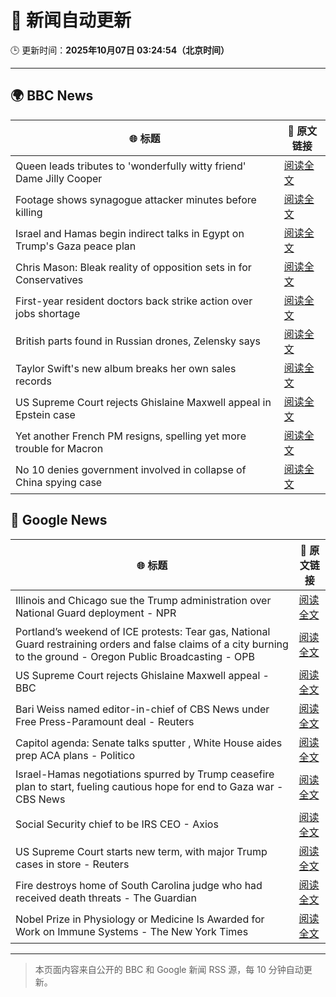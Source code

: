 # 🧠 新闻自动更新

🕒 更新时间：**2025年10月07日 03:24:54（北京时间）**

---

## 🌍 BBC News

| 🌐 标题 | 🔗 原文链接 |
|--------|-------------|
| Queen leads tributes to 'wonderfully witty friend' Dame Jilly Cooper | [阅读全文](https://www.bbc.com/news/articles/cr5q0dr47mlo?at_medium=RSS&at_campaign=rss) |
| Footage shows synagogue attacker minutes before killing | [阅读全文](https://www.bbc.com/news/articles/c62ne93n090o?at_medium=RSS&at_campaign=rss) |
| Israel and Hamas begin indirect talks in Egypt on Trump's Gaza peace plan | [阅读全文](https://www.bbc.com/news/articles/c708l7vgwywo?at_medium=RSS&at_campaign=rss) |
| Chris Mason: Bleak reality of opposition sets in for Conservatives | [阅读全文](https://www.bbc.com/news/articles/c62ne9yz37go?at_medium=RSS&at_campaign=rss) |
| First-year resident doctors back strike action over jobs shortage | [阅读全文](https://www.bbc.com/news/articles/cly147075p2o?at_medium=RSS&at_campaign=rss) |
| British parts found in Russian drones, Zelensky says | [阅读全文](https://www.bbc.com/news/articles/cg5e9zlpz6eo?at_medium=RSS&at_campaign=rss) |
| Taylor Swift's new album breaks her own sales records | [阅读全文](https://www.bbc.com/news/articles/ckg28el7r4po?at_medium=RSS&at_campaign=rss) |
| US Supreme Court rejects Ghislaine Maxwell appeal in Epstein case | [阅读全文](https://www.bbc.com/news/articles/cn83e6q7lq4o?at_medium=RSS&at_campaign=rss) |
| Yet another French PM resigns, spelling yet more trouble for Macron | [阅读全文](https://www.bbc.com/news/articles/c749k11vnzgo?at_medium=RSS&at_campaign=rss) |
| No 10 denies government involved in collapse of China spying case | [阅读全文](https://www.bbc.com/news/articles/cyv6zegez29o?at_medium=RSS&at_campaign=rss) |

## 📰 Google News

| 🌐 标题 | 🔗 原文链接 |
|--------|-------------|
| Illinois and Chicago sue the Trump administration over National Guard deployment - NPR | [阅读全文](https://news.google.com/rss/articles/CBMiwwFBVV95cUxONDVkM2hacHZETWEzdWxBUDVackVPR0pkcjNiaFExMDlyQVdfaDBfZkFDOTY3TFRxYUhvZVNWakpiaERIUm11SWF1RDB5MXZOU2JCdHMyLUFSTy1GcVQwN0w2T0ZrSDdxUHdseXFrN0IwX01iVVYxeHVaT0FCaXRja3NyV1FuSXNmc2Z2WHJNWklsWWx6dnRGODY4N2R3WXBIREJFRDNDS1o4N0tpd3JTTmQ1OTVZV1JwVmFlTGgzMjFrYzg?oc=5) |
| Portland’s weekend of ICE protests: Tear gas, National Guard restraining orders and false claims of a city burning to the ground - Oregon Public Broadcasting - OPB | [阅读全文](https://news.google.com/rss/articles/CBMisgFBVV95cUxOY1F1X3FRTzlpc0hnNWUydkRfemlZeWtDS19hTTlQdjBFcW1FZllqTUhKTHFJWUY5Z00tUndvVUZncndpajc4RDhzNU5kN3dJYUFHR1VmV3preE91U25VYnRNNjN3NmJtd1ZsYWFpSjdqVXZHX1Y0ZkNIQzZ5NFdhdTh4N0xreU5GdjFXRjNqSWFYaXowVHRiRS0zbHhmZFR5WVRfMTluc1Y3T1RkbHRDczR3?oc=5) |
| US Supreme Court rejects Ghislaine Maxwell appeal - BBC | [阅读全文](https://news.google.com/rss/articles/CBMiWkFVX3lxTE8zSDU3ZUdndDhHa3dlLXViMVJZVHdjM1ptVnE3eUZlZUxRU2ZNSG5aSC12X0luSjY3TEdzazJBRXVPVTNKbjZxcGVIaVo0aU1oM1JYdlNnMXVUZ9IBX0FVX3lxTFB5dkU4R1U1TC1GQU85bXJSUDZHdEk5Qm5HUl96Q19xSWhJWHhTaUNMQzZvanNCQ2VISzVvSjhXMXEzcklQNkdsLThkRDlDZ1JnVDdSeUptazdfMFlOVUd3?oc=5) |
| Bari Weiss named editor-in-chief of CBS News under Free Press-Paramount deal - Reuters | [阅读全文](https://news.google.com/rss/articles/CBMi0gFBVV95cUxQM1hzRGhiRl9jYi1UZWtTWjVQbUZFTzNuZlByNnNRakkwZXNjUzMtOUhhMkRhQnBrTlFDWkp0VERKR05XQWlPWGt5OFNwWmdFQjNmYUZEOFNaVTRWSmxReFdyM24tRWJOSWdHMDNGVkQybUh3RGswa1dEOXZMcTljdzRWNER3UDNtU21GVHJsTEpnLXlmT3piXzdwZDVSbGdTRnVBME5vY1VpWUt2QnN4RVNQQkVsR05aWEdpYnRQSFVXZjhYUkljUV94ckpqbDRYWUE?oc=5) |
| Capitol agenda: Senate talks sputter , White House aides prep ACA plans - Politico | [阅读全文](https://news.google.com/rss/articles/CBMivgFBVV95cUxOSnNsTU03bU9PY2M2NkU5cnpBY0h5RmRvUlRxaXZlQkVOSVdkMFQ3akFWakpzRHd1UmpYWFlNUFpPUnBjVkxQYkJMSzNHcTNpYkFiM3N6MjgyZ2xkTmdsQ2tZdU5Vbm8xY0NJTnFiYjZvZjJzUkRhRDR4T2pmMDM1ZFdYTVRqNkZ3aURBT3A3Y0RaRmhDeDZnNWtYQXhWbG1SNmRrUnlhVmxMaUltOFRRcXVFSFBseThpQlh4VG9R?oc=5) |
| Israel-Hamas negotiations spurred by Trump ceasefire plan to start, fueling cautious hope for end to Gaza war - CBS News | [阅读全文](https://news.google.com/rss/articles/CBMingFBVV95cUxPNFdJcDdpVnhUVXB6QTZ3S1FldlRMTFV1dno0bnh2ZUZRV2JLMzZwRU5nN28yZE9WUDMzMV8zVGlsSWExbnFhQ25wY0xydkEwWGd5ZFhKazM0NFZ6Qkt5OWJNS3UzcGNwaW5HSTNheG5XMUUxYzZfTGluQlBCNjVHdVFHVmtUV2JqUEd6NlZGSkRRV1Q5SXRLUGtmTEVzUdIBowFBVV95cUxPOTY5X3lVeHFDMkdOS25rMDhKUzlqQklVVnBUMW5JaGJ1aUg0VjBuWV82cFQzbHJuRGRtYlpBcWt3TFozYjJaZG40Uzd2ZGU5bnIzcXdxakU3YklrS1lKb0pNWTZ4TUlMWVVTMG1ZYVhMWmJFNEhEVGN5cGc5Z1VkdmhSbEJSNFA2a1U2LVVGbmpHMUlpVDFIY0J6b3dCX0lZOGVv?oc=5) |
| Social Security chief to be IRS CEO - Axios | [阅读全文](https://news.google.com/rss/articles/CBMibEFVX3lxTE1xMHpJeXhtOHM1YXpzNjVRSk9ibVZTT25WMTc5MkJxNjJEXzZVSTFLSjNFRXVlY3JZbS1Eb3RrWkh5c183cTVkNC1LWkNkdzhTTG5oQXlnZTN2S0NZZU1sLWRRMkUyamlQS2JrUA?oc=5) |
| US Supreme Court starts new term, with major Trump cases in store - Reuters | [阅读全文](https://news.google.com/rss/articles/CBMiswFBVV95cUxQbmdPTkZFTDlyRlRRM2hSVXJ3cGxkYVZUNnUxejlqRlkxX0J3bVN4YVhBNnhJbDBWOWdrRDVzb3l5aVhDTW95RnM2R1RkblppVkVpamtzb0ZuenB4WUJmUzZ4cWNtYnp4b1ZNVi02aWFlcDhnNzhpZGhSUDMtZFNOUFdxaXNOczBuU3BSUXFQZzNOcFZ5aHVHV19yX1loYjFpVWZvUm5qNEU2Y19abURsUjJncw?oc=5) |
| Fire destroys home of South Carolina judge who had received death threats - The Guardian | [阅读全文](https://news.google.com/rss/articles/CBMihgFBVV95cUxQRUx3MlIxd0h2WXVWekhNNk9lV1dIenJKWDRqMEgtVDE3MjYyRi1TNWluem9GcnV2a2ZYMmxsTmo0alZFZGxDZGRXWlhiNlFEblpHc3J5cWJfS3pULXFRc3hhcWJwd01nbGVOMjBwbzJ0N0FvM3BBNTFRNm9FTElFbkFqRU1QUQ?oc=5) |
| Nobel Prize in Physiology or Medicine Is Awarded for Work on Immune Systems - The New York Times | [阅读全文](https://news.google.com/rss/articles/CBMihAFBVV95cUxPSTBuTDZIRzdXZldmOWt0WGZWbFFETEI4T3VMNUZxdElZaUk2Z1UxVEdHRFVmRnVYem9Ia3VHdi1jTlQtNGNMTnpBaTN6TXFJZXJxQVV5bU9WSVgtbERPY0NJbjUxZ19VZXZqdkhjRnhqWmdRc19JTllkT0tmYUo1WHVPdFY?oc=5) |

---
> 本页面内容来自公开的 BBC 和 Google 新闻 RSS 源，每 10 分钟自动更新。